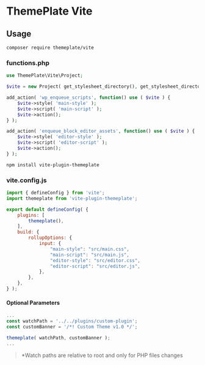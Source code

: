 # ThemePlate Vite

## Usage

`composer require themeplate/vite`

### functions.php

```php
use ThemePlate\Vite\Project;

$vite = new Project( get_stylesheet_directory(), get_stylesheet_directory_uri() );

add_action( 'wp_enqueue_scripts', function() use ( $vite ) {
	$vite->style( 'main-style' );
	$vite->script( 'main-script' );
	$vite->action();
} );

add_action( 'enqueue_block_editor_assets', function() use ( $vite ) {
	$vite->style( 'editor-style' );
	$vite->script( 'editor-script' );
	$vite->action();
} );
```

`npm install vite-plugin-themeplate`

### vite.config.js

```js
import { defineConfig } from 'vite';
import themeplate from 'vite-plugin-themeplate';

export default defineConfig( {
	plugins: [
		themeplate(),
	],
	build: {
		rollupOptions: {
			input: {
				"main-style": "src/main.css",
				"main-script": "src/main.js",
				"editor-style": "src/editor.css",
				"editor-script": "src/editor.js",
			},
		},
	},
} );
```

#### Optional Parameters

```js
...
const watchPath = '../../plugins/custom-plugin';
const customBanner = '/*! Custom Theme v1.0 */';

themeplate( watchPath, customBanner );
...
```

> *Watch paths are relative to root and only for PHP files changes
